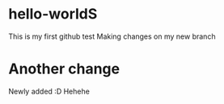 # hello-worldS
This is my first github test
Making changes on my new branch
# Another change
Newly added :D
Hehehe
